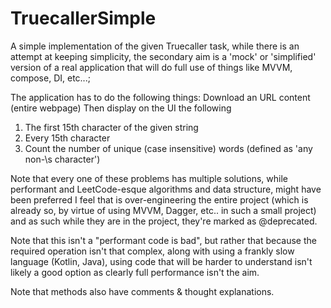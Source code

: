 # TruecallerSimple

A simple implementation of the given Truecaller task, while there is an attempt at keeping simplicity, the secondary aim is a 
'mock' or 'simplified' version of a real application that will do full use of things like MVVM, compose, DI, etc...;

The application has to do the following things:
Download an URL content (entire webpage)
Then display on the UI the following
1. The first 15th character of the given string
2. Every 15th character
3. Count the number of unique (case insensitive) words (defined as 'any non-\s character')

Note that every one of these problems has multiple solutions, while performant and LeetCode-esque algorithms and data structure,
might have been preferred I feel that is over-engineering the entire project (which is already so, 
by virtue of using MVVM, Dagger, etc.. in such a small project) and as such while they are in the project,
they're marked as @deprecated.

Note that this isn't a "performant code is bad", but rather that because the required operation isn't that complex,
along with using a frankly slow language (Kotlin, Java), using code that will be harder to understand isn't 
likely a good option as clearly full performance isn't the aim.

Note that methods also have comments & thought explanations.
